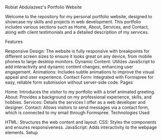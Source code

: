 Robiat Abdulazeez's Portfolio Website

Welcome to the repository for my personal portfolio website, designed to showcase my skills and projects in web development. This portfolio includes various sections such as Home, About, Services, and Contact, along with client testimonials and a detailed description of my services.

Features

Responsive Design: The website is fully responsive with breakpoints for different screen sizes to ensure it looks great on any device, from mobile phones to large desktop monitors.
Dynamic Content: Utilizes JavaScript to add interactivity and dynamic content changes, enhancing user engagement.
Animations: Includes subtle animations to improve the visual appeal and user experience.
Contact Form: Integrated with Formspree for easy, reliable form submission without server-side code.
Pages

Home: Introduces the visitor to my portfolio with a brief animated greeting.
About: Provides a background on my professional experience, skills, and hobbies.
Services: Details the services I offer as a web developer and designer.
Contact: Allows visitors to send messages via a contact form, which is connected to my email through Formspree.
Technologies Used

HTML: Structures the web content and layout.
CSS: Styles the components and ensures responsiveness.
JavaScript: Adds interactivity to the webpage elements.
Setup
